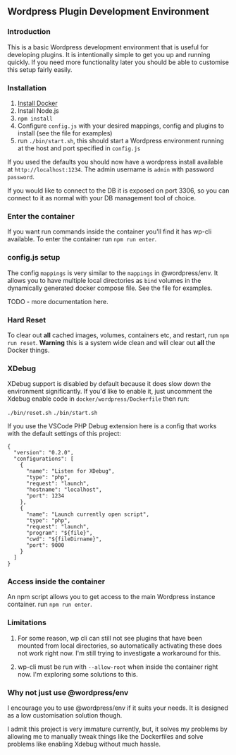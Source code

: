 ## Wordpress Plugin Development Environment

### Introduction

This is a basic Wordpress development environment that is useful for developing plugins. It is intentionally simple to get you up and running quickly. If you need
more functionality later you should be able to customise this setup fairly easily.

### Installation

1. [Install Docker](https://docs.docker.com/docker-for-mac/install/)
2. Install Node.js
3. `npm install`
4. Configure `config.js` with your desired mappings, config and plugins to install (see the file for examples)
5. run `./bin/start.sh`, this should start a Wordpress environment running
   at the host and port specified in `config.js`

If you used the defaults you should now have a wordpress install available at `http://localhost:1234`. The admin username is `admin` with password `password`.

If you would like to connect to the DB it is exposed on port 3306, so you can
connect to it as normal with your DB management tool of choice.

### Enter the container

If you want run commands inside the container you'll find it has wp-cli available.
To enter the container run `npm run enter`.

### config.js setup

The config `mappings` is very similar to the `mappings` in @wordpress/env. It allows you to have multiple
local directories as `bind` volumes in the dynamically generated docker compose file. See the file for examples.

TODO - more documentation here.

### Hard Reset

To clear out **all** cached images, volumes, containers etc, and restart, run `npm run reset`. **Warning** this is a system wide clean and will clear out **all** the Docker things.

### XDebug

XDebug support is disabled by default because it does slow down the environment
significantly. If you'd like to enable it, just uncomment the Xdebug enable code
in `docker/wordpress/Dockerfile` then run:

`./bin/reset.sh`
`./bin/start.sh`

If you use the VSCode PHP Debug extension here is a config that works with the default settings of this project:

```
{
  "version": "0.2.0",
  "configurations": [
    {
      "name": "Listen for XDebug",
      "type": "php",
      "request": "launch",
      "hostname": "localhost",
      "port": 1234
    },
    {
      "name": "Launch currently open script",
      "type": "php",
      "request": "launch",
      "program": "${file}",
      "cwd": "${fileDirname}",
      "port": 9000
    }
  ]
}
```

### Access inside the container

An npm script allows you to get access to the main Wordpress instance container. run `npm run enter`.

### Limitations

1. For some reason, wp cli can still not see plugins that have been mounted from local directories, so automatically activating these does not work right now. I'm still trying to investigate a workaround for this.

2. wp-cli must be run with `--allow-root` when inside the container right now. I'm exploring some solutions to this.

### Why not just use @wordpress/env

I encourage you to use @wordpress/env if it suits your needs. It is designed as a low customisation solution
though.

I admit this project is very immature currently, but, it solves my problems by allowing me to manually
tweak things like the Dockerfiles and solve problems like enabling Xdebug without much hassle.
